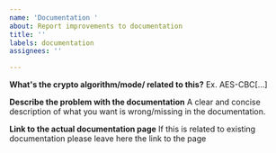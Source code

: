 ```yaml
---
name: 'Documentation '
about: Report improvements to documentation
title: ''
labels: documentation
assignees: ''

---
```


**What's the crypto algorithm/mode/ related to this?**
Ex. AES-CBC[...]

**Describe the problem with the documentation**
A clear and concise description of what you want is wrong/missing in the documentation.

**Link to the actual documentation page**
If this is related to existing documentation please leave here the link to the page
